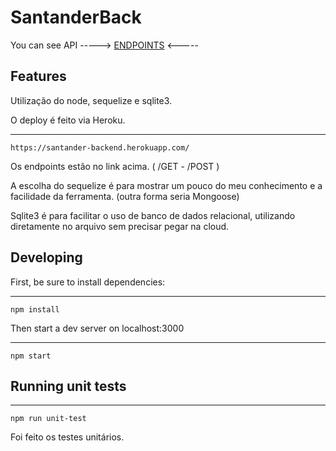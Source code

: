 # SantanderBack

You can see API -----> [ENDPOINTS](https://santander-backend.herokuapp.com/) <-----

## Features

Utilização do node, sequelize e sqlite3.

O deploy é feito via Heroku.

---
    https://santander-backend.herokuapp.com/

Os endpoints estão no link acima. ( /GET - /POST )

A escolha do sequelize é para mostrar um pouco do meu conhecimento e a facilidade da ferramenta. (outra forma seria Mongoose)

Sqlite3 é para facilitar o uso de banco de dados relacional, utilizando diretamente no arquivo sem precisar pegar na cloud.

## Developing

First, be sure to install dependencies:

---
    npm install

Then start a dev server on localhost:3000

---
    npm start

## Running unit tests

---
    npm run unit-test

Foi feito os testes unitários.